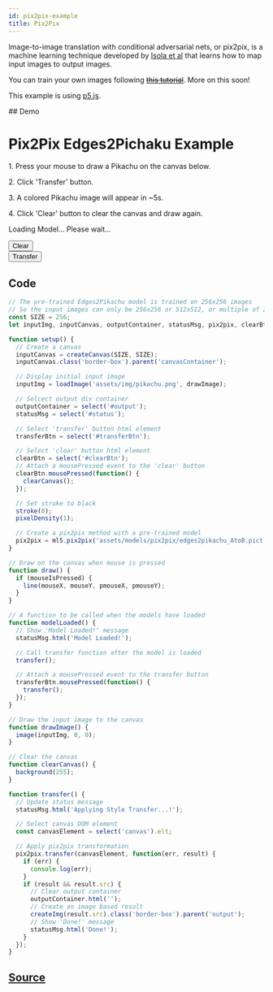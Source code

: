 ```yaml
---
id: pix2pix-example
title: Pix2Pix
---
```


Image-to-image translation with conditional adversarial nets, or pix2pix, is a machine learning technique developed by 
[Isola et al](https://github.com/phillipi/pix2pix) that learns how to map input images to output images.

You can train your own images following ~~[this tutorial]()~~. More on this soon! 

This example is using [p5.js](https://p5js.org/). 

## Demo

<div id="example">
  <style>
    .border-box {
      border: black 1px solid;
    }

    .flex {
      display: flex;
    }

    .flex-space-between {
      justify-content: space-between;
    }
  </style>
  <h1>Pix2Pix Edges2Pichaku Example</h1>
  <p>1. Press your mouse to draw a Pikachu on the canvas below.</p>
  <p>2. Click 'Transfer' button.</p>
  <p>3. A colored Pikachu image will appear in ~5s.</p>
  <p>4. Click 'Clear' button to clear the canvas and draw again.</p>
  <p id="status">Loading Model... Please wait...</p>
  <div class="flex">
    <div>
      <div id="canvasContainer"></div>
      <div id="btnContainer" class="flex flex-space-between">
        <button id="clearBtn">Clear</button><br>
        <button id="transferBtn" class="btn">Transfer</button>
      </div>
    </div>
    <div id="transferContainer">
    </div>
    <div id="output"></div>
  </div>
  <script src="assets/scripts/example-pix2pix.js"></script>
</div>



## Code

```javascript
// The pre-trained Edges2Pikachu model is trained on 256x256 images
// So the input images can only be 256x256 or 512x512, or multiple of 256
const SIZE = 256;
let inputImg, inputCanvas, outputContainer, statusMsg, pix2pix, clearBtn, transferBtn;

function setup() {
  // Create a canvas
  inputCanvas = createCanvas(SIZE, SIZE);
  inputCanvas.class('border-box').parent('canvasContainer');

  // Display initial input image
  inputImg = loadImage('assets/img/pikachu.png', drawImage);

  // Selcect output div container
  outputContainer = select('#output');
  statusMsg = select('#status');

  // Select 'transfer' button html element
  transferBtn = select('#transferBtn');

  // Select 'clear' button html element
  clearBtn = select('#clearBtn');
  // Attach a mousePressed event to the 'clear' button
  clearBtn.mousePressed(function() {
    clearCanvas();
  });

  // Set stroke to black
  stroke(0);
  pixelDensity(1);

  // Create a pix2pix method with a pre-trained model
  pix2pix = ml5.pix2pix('assets/models/pix2pix/edges2pikachu_AtoB.pict', modelLoaded);
}

// Draw on the canvas when mouse is pressed
function draw() {
  if (mouseIsPressed) {
    line(mouseX, mouseY, pmouseX, pmouseY);
  }
}

// A function to be called when the models have loaded
function modelLoaded() {
  // Show 'Model Loaded!' message
  statusMsg.html('Model Loaded!');

  // Call transfer function after the model is loaded
  transfer();

  // Attach a mousePressed event to the transfer button
  transferBtn.mousePressed(function() {
    transfer();
  });
}

// Draw the input image to the canvas
function drawImage() {
  image(inputImg, 0, 0);
}

// Clear the canvas
function clearCanvas() {
  background(255);
}

function transfer() {
  // Update status message
  statusMsg.html('Applying Style Transfer...!');

  // Select canvas DOM element
  const canvasElement = select('canvas').elt;

  // Apply pix2pix transformation
  pix2pix.transfer(canvasElement, function(err, result) {
    if (err) {
      console.log(err);
    }
    if (result && result.src) {
      // Clear output container
      outputContainer.html('');
      // Create an image based result
      createImg(result.src).class('border-box').parent('output');
      // Show 'Done!' message
      statusMsg.html('Done!');
    }
  });
}
```

## [Source](https://github.com/ml5js/ml5-examples/tree/master/p5js/Pix2Pix_callback)